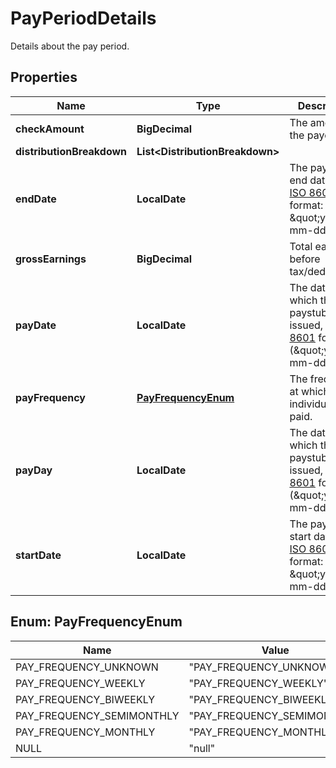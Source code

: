 

# PayPeriodDetails

Details about the pay period.

## Properties

| Name | Type | Description | Notes |
|------------ | ------------- | ------------- | -------------|
|**checkAmount** | **BigDecimal** | The amount of the paycheck. |  [optional] |
|**distributionBreakdown** | **List&lt;DistributionBreakdown&gt;** |  |  [optional] |
|**endDate** | **LocalDate** | The pay period end date, in [ISO 8601](https://wikipedia.org/wiki/ISO_8601) format: \&quot;yyyy-mm-dd\&quot;. |  [optional] |
|**grossEarnings** | **BigDecimal** | Total earnings before tax/deductions. |  [optional] |
|**payDate** | **LocalDate** | The date on which the paystub was issued, in [ISO 8601](https://wikipedia.org/wiki/ISO_8601) format (\&quot;yyyy-mm-dd\&quot;). |  [optional] |
|**payFrequency** | [**PayFrequencyEnum**](#PayFrequencyEnum) | The frequency at which an individual is paid. |  [optional] |
|**payDay** | **LocalDate** | The date on which the paystub was issued, in [ISO 8601](https://wikipedia.org/wiki/ISO_8601) format (\&quot;yyyy-mm-dd\&quot;). |  [optional] |
|**startDate** | **LocalDate** | The pay period start date, in [ISO 8601](https://wikipedia.org/wiki/ISO_8601) format: \&quot;yyyy-mm-dd\&quot;. |  [optional] |



## Enum: PayFrequencyEnum

| Name | Value |
|---- | -----|
| PAY_FREQUENCY_UNKNOWN | &quot;PAY_FREQUENCY_UNKNOWN&quot; |
| PAY_FREQUENCY_WEEKLY | &quot;PAY_FREQUENCY_WEEKLY&quot; |
| PAY_FREQUENCY_BIWEEKLY | &quot;PAY_FREQUENCY_BIWEEKLY&quot; |
| PAY_FREQUENCY_SEMIMONTHLY | &quot;PAY_FREQUENCY_SEMIMONTHLY&quot; |
| PAY_FREQUENCY_MONTHLY | &quot;PAY_FREQUENCY_MONTHLY&quot; |
| NULL | &quot;null&quot; |



